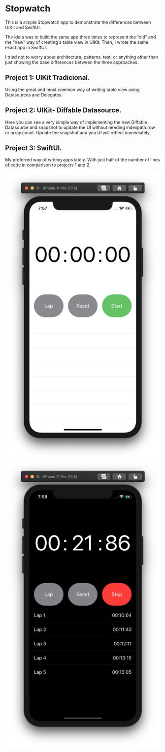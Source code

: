 # Stopwatch
This is a simple Stopwatch app to demonstrate the differences between UIKit and SwiftUI.

The ideia was to build the same app three times to represent the “old”  and the “new” way of creating a table view in UIKit. Then, I wrote the same exact app in SwiftUI.

I tried not to worry about architecture, patterns, test, or anything other than just showing the base differences between the three approaches.

## Project 1: UIKit Tradicional.
Using the great and most common way of writing table view using Datasources and Delegates.

## Project 2: UIKit- Diffable Datasource.
Here you can see a very simple way of implementing the new Diffable Datasource and snapshot to update the UI without needing indexpath.row or array.count. Update the snapshot and you UI will reflect immediately.

## Project 3: SwiftUI.
My preferred way of writing apps lately. With just half of the number of lines of code in comparison to projects 1 and 2.


![](Images/example_light.png)
![](Images/example_dark.png)